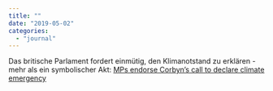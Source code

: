 ```yaml
---
title: ""
date: "2019-05-02"
categories: 
  - "journal"
---
```


Das britische Parlament fordert einmütig, den Klimanotstand zu erklären - mehr als ein symbolischer Akt: [MPs endorse Corbyn’s call to declare climate emergency](https://www.theguardian.com/environment/2019/may/01/declare-formal-climate-emergency-before-its-too-late-corbyn-warns)
